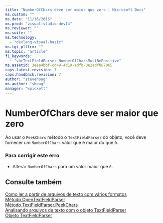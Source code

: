 ```yaml
---
title: "NumberOfChars deve ser maior que zero | Microsoft Docs"
ms.custom: ""
ms.date: "11/16/2016"
ms.prod: "visual-studio-dev14"
ms.reviewer: ""
ms.suite: ""
ms.technology: 
  - "devlang-visual-basic"
ms.tgt_pltfrm: ""
ms.topic: "article"
f1_keywords: 
  - "vbrTextFieldParser_NumberOfCharsMustBePositive"
ms.assetid: 3eea4bbf-cd49-4d19-adfb-0e2adf087065
caps.latest.revision: 7
caps.handback.revision: 7
author: "stevehoag"
ms.author: "shoag"
manager: "wpickett"
---
```

# NumberOfChars deve ser maior que zero
Ao usar o `PeekChars` método o `TextFieldParser` do objeto, você deve fornecer um `NumberOfChars` valor que é maior do que `0`.  
  
### Para corrigir este erro  
  
-   Alterar `NumberOfChars` para um valor maior que `0`.  
  
## Consulte também  
 [Como ler a partir de arquivos de texto com vários formatos](../../visual-basic/developing-apps/programming/drives-directories-files/how-to-read-from-text-files-with-multiple-formats.md)   
 [Método OpenTextFieldParser](http://msdn.microsoft.com/pt-br/e5869f85-c078-485f-8323-8dc716494546)   
 [Método TextFieldParser.PeekChars](http://msdn.microsoft.com/pt-br/4a180d26-d46d-4cc1-9af7-d23abe27c89b)   
 [Analisando arquivos de texto com o objeto TextFieldParser](../../visual-basic/developing-apps/programming/drives-directories-files/parsing-text-files-with-the-textfieldparser-object.md)   
 [Objeto TextFieldParser](../../visual-basic/language-reference/objects/textfieldparser-object.md)